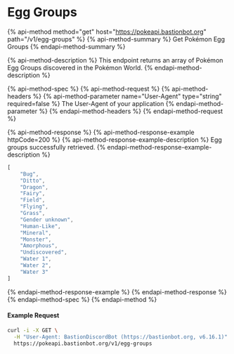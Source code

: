 # Egg Groups

{% api-method method="get" host="https://pokeapi.bastionbot.org" path="/v1/egg-groups" %}
{% api-method-summary %}
Get Pokémon Egg Groups
{% endapi-method-summary %}

{% api-method-description %}
This endpoint returns an array of Pokémon Egg Groups discovered in the Pokémon World.
{% endapi-method-description %}

{% api-method-spec %}
{% api-method-request %}
{% api-method-headers %}
{% api-method-parameter name="User-Agent" type="string" required=false %}
The User-Agent of your application
{% endapi-method-parameter %}
{% endapi-method-headers %}
{% endapi-method-request %}

{% api-method-response %}
{% api-method-response-example httpCode=200 %}
{% api-method-response-example-description %}
Egg groups successfully retrieved.
{% endapi-method-response-example-description %}

```javascript
[
    "Bug",
    "Ditto",
    "Dragon",
    "Fairy",
    "Field",
    "Flying",
    "Grass",
    "Gender unknown",
    "Human-Like",
    "Mineral",
    "Monster",
    "Amorphous",
    "Undiscovered",
    "Water 1",
    "Water 2",
    "Water 3"
]
```
{% endapi-method-response-example %}
{% endapi-method-response %}
{% endapi-method-spec %}
{% endapi-method %}

#### Example Request

```bash
curl -i -X GET \
  -H "User-Agent: BastionDiscordBot (https://bastionbot.org, v6.16.1)" \
  https://pokeapi.bastionbot.org/v1/egg-groups
```


